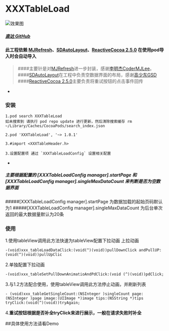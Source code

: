 # XXXTableLoad

![效果图](https://ws1.sinaimg.cn/large/006tNc79gy1freay40vu8g30ap0nn1kx.gif)

##### [直达 GitHub](https://github.com/xxxIxxxx/XXXTableLoad)



#### **此工程依赖 [MJRefresh](https://github.com/CoderMJLee/MJRefresh)、[SDAutoLayout](https://github.com/gsdios/SDAutoLayout)、[ReactiveCocoa 2.5.0](https://github.com/ReactiveCocoa/ReactiveCocoa)** 在使用pod导入时会自动导入
> ####主要针是对[MJRefresh](https://github.com/CoderMJLee/MJRefresh)进一步封装，感谢[李明杰CoderMJLee](https://github.com/CoderMJLee)。
> ####[SDAutoLayout](https://github.com/gsdios/SDAutoLayout)在工程中负责空数据界面的布局，感谢[高少东GSD](https://github.com/gsdios)
> ####[ReactiveCocoa 2.5.0](https://github.com/ReactiveCocoa/ReactiveCocoa)主要负责将重试按钮的点击事件回传

-



### 安装

```
1.pod search XXXTableLoad
如未搜索到 请执行 pod repo update 进行更新，然后清除搜索缓存 rm ~/Library/Caches/CocoaPods/search_index.json

2.pod 'XXXTableLoad', '~> 1.0.1'

3.#import <XXXTableHeader.h>

3.设置配置项 通过 `XXXTableLoadConfig` 设置相关配置

```
-
#####  主要根据配置的 [XXXTableLoadConfig manager].startPage 和 [XXXTableLoadConfig manager].singleMaxDataCount 来判断是否为空数据界面

#####[XXXTableLoadConfig manager].startPage 为数据加载的起始页码默认为1
#####[XXXTableLoadConfig manager].singleMaxDataCount 为后台单次返回的最大数据量默认为20条

### 使用

1.使用tableView调用此方法快速为tableView配置下拉动画 上拉动画

```
-(void)xxx_tableLoadDataClick:(void(^)(void))pullDownClick andPullUP:(void(^)(void))pullUpClic
```

2.单独配置下拉动画

```
-(void)xxx_tableSetPullDownAnimatioAndPdClick:(void (^)(void))pdClick;
```

3.与1.2方法配合使用，使用tableView调用此方法停止动画，并刷新列表

```
- (void)xxx_tableGetSingleCount:(NSInteger )singleCount page:(NSInteger )page image:(UIImage *)image tips:(NSString *)tips tryClick:(void(^)(void))tryAgain;
```
4.**重试按钮根据是否补全tryClick来进行展示，一般在请求失败时补全**

##具体使用方法请看Demo

